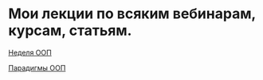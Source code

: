 # Мои лекции по всяким вебинарам, курсам, статьям.

[Неделя ООП](./oop-week/readme.md)

[Парадигмы ООП](./oop_paradigms/readme.md)